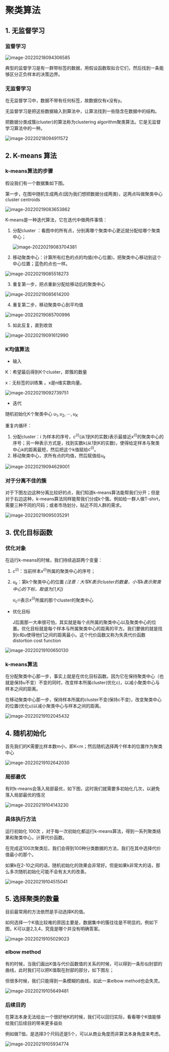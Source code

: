 # 聚类算法

## 1. 无监督学习

### 监督学习

![image-20220218094306585](https://gitee.com/joy_thestraydog/typora/raw/master/img/image-20220218094306585.png)

典型的监督学习是有一群带标签的数据，用假设函数取拟合它们，然后找到一条能够区分正负样本的决策边界。

### 无监督学习



在无监督学习中，数据不带有任何标签，故数据仅有x没有y。

无监督学习是把这些数据输入到算法中，让算法找到一些隐含在数据中的结构。

把数据分类成簇(cluster)的算法称为clustering algorithm聚类算法。它是无监督学习算法中的一种。

![image-20220218094911572](https://gitee.com/joy_thestraydog/typora/raw/master/img/image-20220218094911572.png)

## 2. K-means 算法

### k-means算法的步骤

假设我们有一个数据集如下图。

第一步，在图中随机生成两点(因为我们想把数据分成两类)，这两点叫做聚类中心 cluster centroids

![image-20220219083653862](https://gitee.com/joy_thestraydog/typora/raw/master/img/image-20220219083653862.png)

K-means是一种迭代算法，它在迭代中做两件事情：

1. 分配cluster ：看图中的所有点，分别离哪个聚类中心更近就分配给哪个聚类中心；

   ![image-20220219083704381](../../../../Users/Administrator/AppData/Roaming/Typora/typora-user-images/image-20220219083704381.png)

2.  移动聚类中心：计算所有红色的点的均值(中心位置)，把聚类中心移动到这个中心位置；蓝色的点也一样。

![image-20220219085518273](https://gitee.com/joy_thestraydog/typora/raw/master/img/image-20220219085518273.png)

3. 重复第一步，把点重新分配给移动后的聚类中心

![image-20220219085614200](https://gitee.com/joy_thestraydog/typora/raw/master/img/image-20220219085614200.png)

4. 重复第二步，移动聚类中心到平均值

![image-20220219085700996](https://gitee.com/joy_thestraydog/typora/raw/master/img/image-20220219085700996.png)

5. 如此反复，直到收敛

![image-20220219091612990](https://gitee.com/joy_thestraydog/typora/raw/master/img/image-20220219091612990.png)

### K均值算法

- 输入

K：希望最后得到K个cluster，即簇的数量

x：无标签的训练集 。x是n维实数向量。

![image-20220219092739751](https://gitee.com/joy_thestraydog/typora/raw/master/img/image-20220219092739751.png)

- 迭代

随机初始化K个聚类中心 $u_1,u_2, \cdots,u_K$

重复内循环：

1. 分配cluster：i 为样本的序号，$c^{(i)}$(从1到K的实数)表示最接近$x^{(i)}$的聚类中心的序号；另一种表示方式是，找到实数k(从1到K的实数)，使得给定样本与聚类中心k的距离最短，然后把这个k值赋给$c^{(i)}$。
2. 移动聚类中心，求所有点的均值，然后赋值给$u_k$

![image-20220219094629001](https://gitee.com/joy_thestraydog/typora/raw/master/img/image-20220219094629001.png)

### 对于分离不佳的簇

对于下图左边这种分离比较好的点，我们知道k-means算法能帮我们分开；但是对于右边这种，k-means算法同样能帮我们分成k个簇。例如给一群人做T-shirt，需要三种不同的尺码；或者市场划分，贴近不同人群的需求。

![image-20220219095035291](https://gitee.com/joy_thestraydog/typora/raw/master/img/image-20220219095035291.png)

## 3. 优化目标函数

### 优化对象

在运行k-means的时候，我们持续追踪两个变量：

1. $c^{(i)}$：当前样本$x^{(i)}$所属的聚类中心的序号；

2. $u_k$：第k个聚类中心的位置 *(注意：大写K表示cluster的数量，小写k表示聚类中心的下标，取值为[1,K])*

   $u_{c^{(i)}}$表示$x^{(i)}$所属的那个cluster的聚类中心

- 优化目标

  J后面那一大串很可怕，其实就是每个点所属的聚类中心以及聚类中心的位置。优化目标就是每个样本与所属聚类中心的距离的平方。我们要做的就是找到c和u使得他们之间的距离最小。这个代价函数又称为失真代价函数 distortion cost function

![image-20220219100650130](https://gitee.com/joy_thestraydog/typora/raw/master/img/image-20220219100650130.png)

### k-means算法

在分配聚类中心那一步，事实上就是在优化目标函数。因为它在保持聚类中心（也就是保持u不变）不变的同时，改变样本所属cluster(优化c)，以减小聚类中心与样本之间的距离。

在移动聚类中心那一步，保持样本所属的cluster不变(保持c不变)，改变聚类中心的位置(优化u)以减小聚类中心与样本之间的距离。

![image-20220219102045432](https://gitee.com/joy_thestraydog/typora/raw/master/img/image-20220219102045432.png)

## 4. 随机初始化

首先我们的K需要比样本数m小，即K<m；然后随机选择两个样本的位置作为聚类中心

![image-20220219102642030](https://gitee.com/joy_thestraydog/typora/raw/master/img/image-20220219102642030.png)

### 局部最优

有时k-means会落入局部最优，如下图，这时我们就需要多初始化几次，以避免落入局部最优的情况

![image-20220219104143230](https://gitee.com/joy_thestraydog/typora/raw/master/img/image-20220219104143230.png)

### 具体执行方法

运行初始化 100次 ，对于每一次初始化都运行k-means算法，得到一系列聚类结果和聚类中心，计算代价函数。

在完成这100次聚类后，我们会得到100种分类数据的方法，我们在其中选择代价值最小的那个。

如果k在2-10之间的话，随机初始化的效果会非常好。但是如果k非常大的话，那么多次随机初始化可能不会有太大的改善。

![image-20220219104515041](https://gitee.com/joy_thestraydog/typora/raw/master/img/image-20220219104515041.png)

## 5. 选择聚类的数量

目前最常用的方法依然是手动选择K的值。

如何选择一个K值比较难的原因主要是，数据集中的簇往往是不明显的。例如下图，K可以是2,3,4，究竟是哪个并没有明确答案。

![image-20220219105029023](https://gitee.com/joy_thestraydog/typora/raw/master/img/image-20220219105029023.png)

### elbow method

有的时候，当我们画出K值与代价函数值的关系的时候，可以得到一条形似肘部的曲线，此时我们可以把K值取在肘部的部分，如下图左；

但很多时候，我们只能得到一条模糊的曲线，如此一来elbow method也会失灵。

![image-20220219105649481](https://gitee.com/joy_thestraydog/typora/raw/master/img/image-20220219105649481.png)

### 后续目的

在算法本身无法给出一个很好地K的时候，我们可以回归实际，看看哪个K值能够给我们后续目的带来更多益处

例如做T恤，是选择3个尺码还是5个，可以从商业角度而非算法本身角度来考虑。

![image-20220219105934774](https://gitee.com/joy_thestraydog/typora/raw/master/img/image-20220219105934774.png)